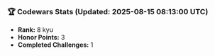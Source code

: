 ### 🏆 Codewars Stats (Updated: 2025-08-15 08:13:00 UTC)

- **Rank:** 8 kyu
- **Honor Points:** 3
- **Completed Challenges:** 1

